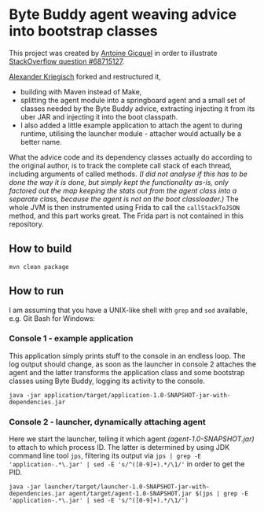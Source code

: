 # Byte Buddy agent weaving advice into bootstrap classes

This project was created by [Antoine Gicquel](https://github.com/Antoine-Gicquel) in order to illustrate
[StackOverflow question #68715127](https://stackoverflow.com/q/68715127/1082681).

[Alexander Kriegisch](https://github.com/kriegaex) forked and restructured it,
  * building with Maven instead of Make,
  * splitting the agent module into a springboard agent and a small set of classes needed by the Byte Buddy advice,
    extracting injecting it from its uber JAR and injecting it into the boot classpath. 
  * I also added a little example application to attach the agent to during runtime, utilising the launcher module -
    attacher would actually be a better name.

What the advice code and its dependency classes actually do according to the original author, is to track the complete
call stack of each thread, including arguments of called methods. _(I did not analyse if this has to be done the way it is done, but simply kept
the functionality as-is, only factored out the map keeping the stats out from the agent class into a separate class,
because the agent is not on the boot classloader.)_ The whole JVM is then instrumented using Frida to call the
`callStackToJSON` method, and this part works great. The Frida part is not contained in this repository.

## How to build

```shell
mvn clean package
```

## How to run

I am assuming that you have a UNIX-like shell with `grep` and `sed` available, e.g. Git Bash for Windows:

### Console 1 - example application

This application simply prints stuff to the console in an endless loop. The log output should change, as soon as the
launcher in console 2 attaches the agent and the latter transforms the application class and some bootstrap classes
using Byte Buddy, logging its activity to the console.

```shell
java -jar application/target/application-1.0-SNAPSHOT-jar-with-dependencies.jar
```

### Console 2 - launcher, dynamically attaching agent

Here we start the launcher, telling it which agent _(agent-1.0-SNAPSHOT.jar)_ to attach to which process ID. The latter
is determined by using JDK command line tool `jps`, filtering its output via `jps | grep -E 'application-.*\.jar' |
sed -E 's/^([0-9]+).*/\1/'` in order to get the PID.

```shell
java -jar launcher/target/launcher-1.0-SNAPSHOT-jar-with-dependencies.jar agent/target/agent-1.0-SNAPSHOT.jar $(jps | grep -E 'application-.*\.jar' | sed -E 's/^([0-9]+).*/\1/')
```
